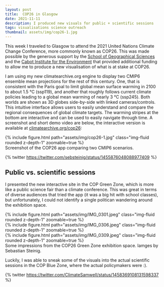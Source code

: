 ```yaml
---
layout: post
title:  COP26 in Glasgow
date: 2021-11-11
description: I produced new visuals for public + scientific sessions
tags: visualisations science outreach
thumbnail: assets/img/cop26-1.jpg
---
```


This week I traveled to Glasgow to attend the 2021 United Nations Climate Change Conference, more commonly known as COP26. This
was made possible by the generous support by the [School of Geographical Sciences](http://www.bristol.ac.uk/geography/) and the [Cabot Institute for the Environment](https://www.bristol.ac.uk/cabot/) 
that provided additional funding to allow me to produce a new visualisation of what is at stake at COP26. 

I am using my new climatearchive.org engine to display two CMIP6 ensemble mean projections for the rest of this century. One, that is consistent with the Paris goal to limit global mean surface warming in 2100 to about 1.5 °C (ssp119), and another that roughly follows current climate policies leading to a global mean warming of nearly 3 °C (ssp245). Both worlds are shown as 3D globes side-by-side with linked cameras/controls. This intuitive interface allows users to easily understand and compare the regional consequences of global climate targets. The warming stripes at the bottom are interactive and can be used to easily navigate through time. A screenshot and short demo video are below, the interactive version is available at [climatearchive.org/cop26](https://climatearchive.org/cop26.html):

<div class="row mt-3">
    <div class="col-sm mt-3 mt-md-0">
        {% include figure.html path="assets/img/cop26-1.jpg" class="img-fluid rounded z-depth-1" zoomable=true %}
    </div>
</div>
<div class="caption">
    Screenshot of the COP26 app comparing two CMIP6 scenarios.
</div>

{% twitter https://twitter.com/sebsteinig/status/1455876048088977409 %}


## Public vs. scientific sessions
I presented the new interactive site in the COP Green Zone, which is more like a public science fair than a climate conference. This was great in terms of diverse audiences that tried the app (it was a big hit with school classes), but unfortunately, I could not identify a single politican wandering around the exhibition space. 

<div class="row mt-3">
    <div class="col-sm mt-3 mt-md-0">
        {% include figure.html path="assets/img/IMG_0301.jpeg" class="img-fluid rounded z-depth-1" zoomable=true %}
    </div>
    <div class="col-sm mt-3 mt-md-0">
        {% include figure.html path="assets/img/IMG_0306.jpeg" class="img-fluid rounded z-depth-1" zoomable=true %}
    </div>
    <div class="col-sm mt-3 mt-md-0">
        {% include figure.html path="assets/img/IMG_0309.jpeg" class="img-fluid rounded z-depth-1" zoomable=true %}
    </div>
</div>

<div class="caption">
    Some impressions from the COP26 Green Zone exhibition space. Iamges by Sebastian Steinig.
</div>

Luckily, I was able to sneak some of the visuals into the actual scientific sessions in the COP Blue Zone, where the actual policymakers were :).

{% twitter https://twitter.com/ClimateSamwell/status/1458369108131598337 %}
